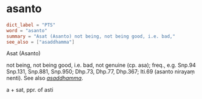 # asanto

``` toml
dict_label = "PTS"
word = "asanto"
summary = "Asat (Asanto) not being, not being good, i.e. bad,"
see_also = ["asaddhamma"]
```

Asat (Asanto)

not being, not being good, i.e. bad, not genuine (cp. asa); freq., e.g. Snp.94 Snp.131, Snp.881, Snp.950; Dhp.73, Dhp.77, Dhp.367; Iti.69 (asanto nirayaṃ nenti). See also *[asaddhamma](asaddhamma.md)*.

a \+ sat, ppr. of asti

